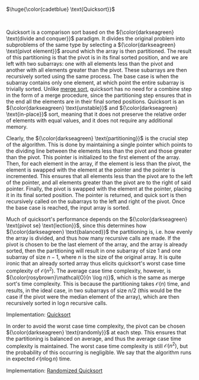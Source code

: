$\huge{\color{cadetblue} \text{Quicksort}}$

<br/>

Quicksort is a comparison sort based on the ${\color{darkseagreen} \text{divide and conquer}}$ paradigm. It divides the original problem into subproblems of the same type by selecting a ${\color{darkseagreen} \text{pivot element}}$ around which the array is then partitioned. The result of this partitioning is that the pivot is in its final sorted position, and we are left with two subarrays: one with all elements less than the pivot and another with all elements greater than the pivot. These subarrays are then recursively sorted using the same process. The base case is when the subarray contains only one element, at which point the entire subarray is trivially sorted. Unlike [merge sort](https://github.com/pl3onasm/CLRS/tree/main/algorithms/sorting/merge-sort), quicksort has no need for a combine step in the form of a merge procedure, since the partitioning step ensures that in the end all the elements are in their final sorted positions. Quicksort is an ${\color{darkseagreen} \text{unstable}}$ and ${\color{darkseagreen} \text{in-place}}$ sort, meaning that it does not preserve the relative order of elements with equal values, and it does not require any additional memory.

Clearly, the ${\color{darkseagreen} \text{partitioning}}$  is the crucial step of the algorithm. This is done by maintaining a single pointer which points to the dividing line between the elements less than the pivot and those greater than the pivot. This pointer is initialized to the first element of the array. Then, for each element in the array, if the element is less than the pivot, the element is swapped with the element at the pointer and the pointer is incremented. This ensures that all elements less than the pivot are to the left of the pointer, and all elements greater than the pivot are to the right of said pointer. Finally, the pivot is swapped with the element at the pointer, placing it in its final sorted position. The pointer is returned, and quick sort is then recursively called on the subarrays to the left and right of the pivot. Once the base case is reached, the input array is sorted.

Much of quicksort's performance depends on the ${\color{darkseagreen} \text{pivot se} \text{lection}}$, since this determines how ${\color{darkseagreen} \text{balanced}}$ the partitioning is, i.e. how evenly the array is divided, and thus how many recursive calls are made. If the pivot is chosen to be the last element of the array, and the array is already sorted, then the partitioning will result in one subarray of size $1$ and one subarray of size $n-1$, where $n$ is the size of the original array. It is quite ironic that an already sorted array thus elicits quicksort's worst case time complexity of $\mathcal{O}(n^2)$. The average case time complexity, however, is ${\color{rosybrown}\mathcal{O}(n \log n)}$, which is the same as merge sort's time complexity. This is because the partitioning takes $\mathcal{O}(n)$ time, and results, in the ideal case, in two subarrays of size $n/2$ (this would be the case if the pivot were the median element of the array), which are then recursively sorted in $\log n$ recursive calls.

Implementation: [Quicksort](https://github.com/pl3onasm/CLRS/tree/main/algorithms/sorting/quick-sort/quicksort.c)

In order to avoid the worst case time complexity, the pivot can be chosen ${\color{darkseagreen} \text{randomly}}$ at each step. This ensures that the partitioning is balanced on average, and thus the average case time complexity is maintained. The worst case time complexity is still $\mathcal{O}(n^2)$, but the probability of this occurring is negligible. We say that the algorithm runs in expected $\mathcal{O}(n \log n)$ time.

Implementation: [Randomized Quicksort](https://github.com/pl3onasm/CLRS/tree/main/algorithms/sorting/quick-sort/randomqsort.c)
